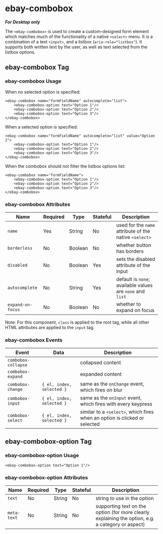 # ebay-combobox

_**For Desktop only**_

The `<ebay-combobox>` is used to create a custom-designed form element which matches much of the functionality of a native `<select>` menu. It is a combination of a text `<input>`, and a listbox (`aria-role="listbox"`). It supports both written text by the user, as well as text selected from the listbox options.

## ebay-combobox Tag

### ebay-combobox Usage

When no selected option is specified:

```marko
<ebay-combobox name="formFieldName" autocomplete="list">
    <ebay-combobox-option text="Option 1"/>
    <ebay-combobox-option text="Option 2"/>
    <ebay-combobox-option text="Option 3"/>
</ebay-combobox>
```

When a selected option is specified:

```marko
<ebay-combobox name="formFieldName" autocomplete="list" value="Option 2">
    <ebay-combobox-option text="Option 1"/>
    <ebay-combobox-option text="Option 2"/>
    <ebay-combobox-option text="Option 3"/>
</ebay-combobox>
```

When the combobox should not filter the listbox options list:

```marko
<ebay-combobox name="formFieldName">
    <ebay-combobox-option text="Option 1"/>
    <ebay-combobox-option text="Option 2"/>
    <ebay-combobox-option text="Option 3"/>
</ebay-combobox>
```

### ebay-combobox Attributes

Name | Required | Type | Stateful | Description
--- | --- | --- | --- | ---
`name` | Yes | String | No | used for the `name` attribute of the native `<select>`
`borderless` | No | Boolean | No | whether button has borders
`disabled` | No | Boolean | Yes | sets the disabled attribute of the input
`autocomplete` | No | String | Yes | default is `none`; available values are `none` and `list`
`expand-on-focus` | No | Boolean | No | whether to expand on focus

Note: For this component, `class` is applied to the root tag, while all other HTML attributes are applied to the `input` tag.

### ebay-combobox Events

Event | Data |  Description
--- | --- | ---
`combobox-collapse` | | collapsed content
`combobox-expand` | | expanded content
`combobox-change` | `{ el, index, selected }` | same as the `onChange` event, which fires on blur
`combobox-input` | `{ el, index, selected }` | same as the `onInput` event, which fires with every keypress
`combobox-select` | `{ el, index, selected }` | similar to a `<select>`, which fires when an option is clicked or selected

## ebay-combobox-option Tag

### ebay-combobox-option Usage

```marko
<ebay-combobox-option text="Option 1"/>
```

### ebay-combobox-option Attributes

Name | Required | Type | Stateful | Description
--- | --- | --- | --- | ---
`text` | No | String | No | string to use in the option
`meta-text` | No | String | No | supporting text on the option (for more clearly explaining the option, e.g. a category or aspect)
